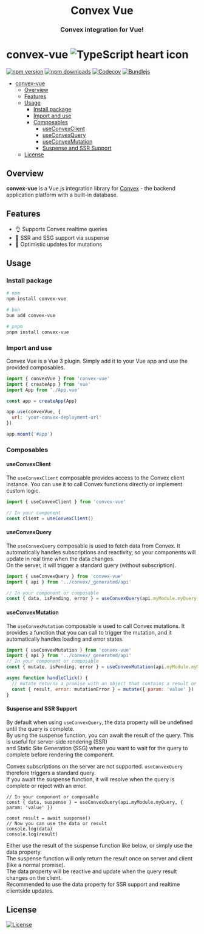 <div align="center">

<h1>Convex Vue</h1>

<h3>Convex integration for Vue!</h3>
<!-- <img src="./branding.svg" alt="Project's branding image" width="320"/> -->

</div>

# convex-vue ![TypeScript heart icon](https://img.shields.io/badge/♡-%23007ACC.svg?logo=typescript&logoColor=white)

[![npm version][npm-version-src]][npm-version-href]
[![npm downloads][npm-downloads-src]][npm-downloads-href]
[![Codecov][codecov-src]][codecov-href]
[![Bundlejs][bundlejs-src]][bundlejs-href]

* [convex-vue ](#convex-vue-)
  * [Overview](#overview)
  * [Features](#features)
  * [Usage](#usage)
    * [Install package](#install-package)
    * [Import and use](#import-and-use)
    * [Composables](#composables)
      * [useConvexClient](#useconvexclient)
      * [useConvexQuery](#useconvexquery)
      * [useConvexMutation](#useconvexmutation)
      * [Suspense and SSR Support](#suspense-and-ssr-support)
  * [License](#license)

## Overview

**convex-vue** is a Vue.js integration library for [Convex](https://convex.dev) - the backend application platform with a built-in database.

## Features

+ 👌 Supports Convex realtime queries
+ 🔄️ SSR and SSG support via suspense
+ 🎉 Optimistic updates for mutations

## Usage

### Install package

```sh
# npm
npm install convex-vue

# bun
bun add convex-vue

# pnpm
pnpm install convex-vue
```

### Import and use

Convex Vue is a Vue 3 plugin. Simply add it to your Vue app and use the provided composables.

```js
import { convexVue } from 'convex-vue'
import { createApp } from 'vue'
import App from './App.vue'

const app = createApp(App)

app.use(convexVue, {
  url: 'your-convex-deployment-url'
})

app.mount('#app')
```

### Composables

#### useConvexClient

The `useConvexClient` composable provides access to the Convex client instance. You can use it to call Convex functions directly or implement custom logic.

```js
import { useConvexClient } from 'convex-vue'

// In your component
const client = useConvexClient()
```

#### useConvexQuery

The `useConvexQuery` composable is used to fetch data from Convex. It automatically handles subscriptions and reactivity, so your components will update in real time when the data changes.  
On the server, it will trigger a standard query (without subscription).

```js
import { useConvexQuery } from 'convex-vue'
import { api } from '../convex/_generated/api'

// In your component or composable
const { data, isPending, error } = useConvexQuery(api.myModule.myQuery, { param: 'value' })
```

#### useConvexMutation

The `useConvexMutation` composable is used to call Convex mutations. It provides a function that you can call to trigger the mutation, and it automatically handles loading and error states.

```js
import { useConvexMutation } from 'convex-vue'
import { api } from '../convex/_generated/api'
// In your component or composable
const { mutate, isPending, error } = useConvexMutation(api.myModule.myMutation)

async function handleClick() {
  // mutate returns a promise with an object that contains a result or error property
  const { result, error: mutationError } = mutate({ param: 'value' })
}
```

#### Suspense and SSR Support

By default when using `useConvexQuery`, the data property will be undefined until the query is complete.  
By using the suspense function, you can await the result of the query. This is useful for server-side rendering (SSR)  
and Static Site Generation (SSG) where you want to wait for the query to complete before rendering the component.

Convex subscriptions on the server are not supported. `useConvexQuery` therefore triggers a standard query.  
If you await the suspense function, it will resolve when the query is complete or reject with an error.

```tsx
// In your component or composable
const { data, suspense } = useConvexQuery(api.myModule.myQuery, { param: 'value' })

const result = await suspense()
// Now you can use the data or result
console.log(data)
console.log(result)
```

Either use the result of the suspense function like below, or simply use the data property.  
The suspense function will only return the result once on server and client (like a normal promise).  
The data property will be reactive and update when the query result changes on the client.  
Recommended to use the data property for SSR support and realtime clientside updates.

## License

[![License][license-src]][license-href]

<!-- Badges -->

[npm-version-src]: https://img.shields.io/npm/v/convex-vue?labelColor=18181B&color=F0DB4F
[npm-version-href]: https://npmjs.com/package/convex-vue
[npm-downloads-src]: https://img.shields.io/npm/dm/convex-vue?labelColor=18181B&color=F0DB4F
[npm-downloads-href]: https://npmjs.com/package/convex-vue
[codecov-src]: https://img.shields.io/codecov/c/gh/chris-visser/convex-vue/main?labelColor=18181B&color=F0DB4F
[codecov-href]: https://codecov.io/gh/chris-visser/convex-vue
[license-src]: https://img.shields.io/github/license/chris-visser/convex-vue.svg?labelColor=18181B&color=F0DB4F
[license-href]: https://github.com/chris-visser/convex-vue/blob/main/LICENSE
[bundlejs-src]: https://img.shields.io/bundlejs/size/convex-vue?labelColor=18181B&color=F0DB4F
[bundlejs-href]: https://bundlejs.com/?q=convex-vue
